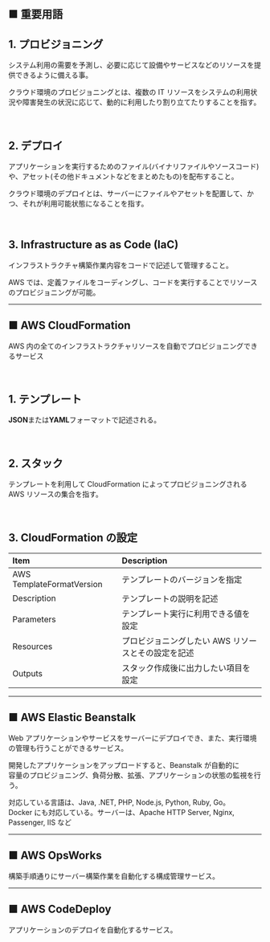 ## ■ 重要用語

## 1. プロビジョニング

システム利用の需要を予測し、必要に応じて設備やサービスなどのリソースを提供できるように備える事。

クラウド環境のプロビジョニングとは、複数の IT リソースをシステムの利用状況や障害発生の状況に応じて、動的に利用したり割り立てたりすることを指す。

<br >

## 2. デプロイ

アプリケーションを実行するためのファイル(バイナリファイルやソースコード)や、アセット(その他ドキュメントなどをまとめたもの)を配布すること。

クラウド環境のデプロイとは、サーバーにファイルやアセットを配置して、かつ、それが利用可能状態になることを指す。

<br />

## 3. Infrastructure as as Code (IaC)

インフラストラクチャ構築作業内容をコードで記述して管理すること。

AWS では、定義ファイルをコーディングし、コードを実行することでリソースのプロビジョニングが可能。

---

## ■ AWS CloudFormation

AWS 内の全てのインフラストラクチャリソースを自動でプロビジョニングできるサービス

<br />

## 1. テンプレート

**JSON**または**YAML**フォーマットで記述される。

<br>

## 2. スタック

テンプレートを利用して CloudFormation によってプロビジョニングされる AWS リソースの集合を指す。

<br>

## 3. CloudFormation の設定

| Item                      | Description                                         |
| :------------------------ | :-------------------------------------------------- |
| AWS TemplateFormatVersion | テンプレートのバージョンを指定                      |
| Description               | テンプレートの説明を記述                            |
| Parameters                | テンプレート実行に利用できる値を設定                |
| Resources                 | プロビジョニングしたい AWS リソースとその設定を記述 |
| Outputs                   | スタック作成後に出力したい項目を設定                |

---

## ■ AWS Elastic Beanstalk

Web アプリケーションやサービスをサーバーにデプロイでき、また、実行環境の管理も行うことができるサービス。

開発したアプリケーションをアップロードすると、Beanstalk が自動的に  
容量のプロビジョニング、負荷分散、拡張、アプリケーションの状態の監視を行う。

対応している言語は、Java, .NET, PHP, Node.js, Python, Ruby, Go。  
Docker にも対応している。サーバーは、Apache HTTP Server, Nginx, Passenger, IIS など

---

## ■ AWS OpsWorks

構築手順通りにサーバー構築作業を自動化する構成管理サービス。

---

## ■ AWS CodeDeploy

アプリケーションのデプロイを自動化するサービス。
